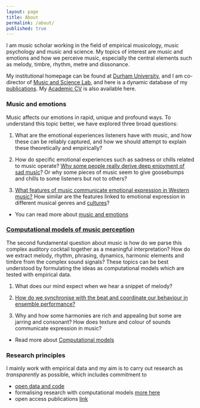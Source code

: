 ```yaml
---
layout: page
title: About
permalink: /about/
published: true
---
```


I am music scholar working in the field of empirical musicology, music psychology and music and science. My topics of interest are music and emotions and how we perceive music, especially the central elements such as melody, timbre, rhythm, metre and dissonance.

My institutional homepage can be found at [Durham University](https://www.durham.ac.uk/staff/tuomas-eerola/), and I am co-director of [Music and Science Lab](https://musicscience.net/), and here is a dynamic database of my [publications](https://tuomaseerola.github.io/publications). My [Academic CV](tuomaseerola_CV.pdf) is also available here.

### Music and emotions

Music affects our emotions in rapid, unique and profound ways. To understand this topic better, we have explored three broad questions:

1. What are the emotional experiences listeners have with music, and how these can be reliably captured, and how we should attempt to explain these theoretically and empirically?

2. How do specific emotional experiences such as sadness or chills related to music operate? [Why some people really derive deep enjoyment of sad music](https://musicscience.net/projects/music-emotions/sad-music/)? Or why some pieces of music seem to give goosebumps and chills to some listeners but not to others?

3. [What features of music communicate emotional expression in Western music?](https://musicscience.net/projects/music-emotions/music-properties/) How similar are the features linked to emotional expression in different musical genres and [cultures](https://musicscience.net/cross-cultural-research-in-music-and-emotions/)? 

* You can read more about [music and emotions](_posts/2020-2-27-test.md)

### [Computational models of music perception](_posts/2021-10-17-topic.md)

The second fundamental question about music is how do we parse this complex auditory cocktail together as a meaningful interpretation? How do we extract melody, rhythm, phrasing, dynamics, harmonic elements and timbre from the complex sound signals? These topics can be best understood by formulating the ideas as computational models which are tested with empirical data.

1. What does our mind expect when we hear a snippet of melody? 

2. [How do we synchronise with the beat and coordinate our behaviour in ensemble performance?](https://musicscience.net/projects/timing/iemp/) 

3. Why and how some harmonies are rich and appealing but some are jarring and consonant? How does texture and colour of sounds communicate expression in music?

* Read more about [Computational models](_posts/2021-10-17-topic.md)

### Research principles

I mainly work with empirical data and my aim is to carry out research as _transparently_ as possible, which includes commitment to
* [open data and code](http://github.com/tuomaseerola/opendata/)
* formalising research with computational models [more here](_posts/2021-10-17-topic.md)
* open access publications [link](publications.md)

